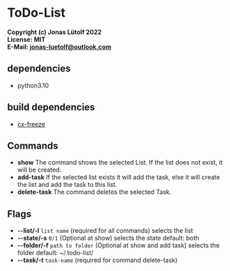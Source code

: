# ToDo-List
**Copyright (c) Jonas Lütolf 2022** <br>
**License: MIT**<br>
**E-Mail: jonas-luetolf@outlook.com**

## dependencies
- python3.10

## build dependencies
- [cx-freeze](https://github.com/marcelotduarte/cx_Freeze)

## Commands
- **show** The command shows the selected List. If the list does not exist, it will be created.
- **add-task** If the selected list exists it will add the task, else it will create the list and add the task to this list.
- **delete-task** The command deletes the selected Task.

## Flags
- **--list/-l** ```list name``` (required for all commands) selects the list
- **--state/-s** ```0/1``` (Optional at show) selects the state default: both
- **--folder/-f** ```path to folder``` (Optional at show and add task) selects the folder default: ~/.todo-list/
- **--task/-t** ```task-name``` (required for command delete-task)
